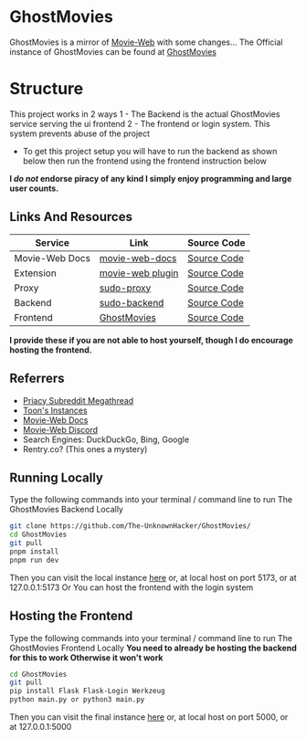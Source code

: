 # GhostMovies
GhostMovies is a mirror of [Movie-Web](https://github.com/movie-web/movie-web) with some changes...
The Official instance of GhostMovies can be found at [GhostMovies](https://movies.ghostai.me)

# Structure

This project works in 2 ways
1 - The Backend is the actual GhostMovies service serving the ui frontend
2 - The frontend or login system. This system prevents abuse of the project
 - To get this project setup you will have to run the backend as shown below then run the frontend using the frontend instruction below

**I *do not* endorse piracy of any kind I simply enjoy programming and large user counts.**


## Links And Resources
| Service        | Link                                               | Source Code                                              |
|----------------|----------------------------------------------------|----------------------------------------------------------|
| Movie-Web Docs | [movie-web-docs](https://movie-web.github.io/docs) | [Source Code](https://github.com/movie-web/docs)         |
| Extension      | [movie-web plugin](https://shorturl.at/iqzES)      | [Source Code](https://github.com/movie-web/extension)    |
| Proxy          | [sudo-proxy](https://sudo-proxy1.GhostMovies.lol)    | [Source Code](https://gitlab.com/GhostMovies/simple-proxy) |
| Backend        | [sudo-backend](https://backend.GhostMovies.lol)      | [Source Code](https://github.com/movie-web/backend)      |
| Frontend       | [GhostMovies](https://sudo-flix.lol)                 | [Source Code](https://github.com/sussy-code/smov)  |

**I provide these if you are not able to host yourself, though I do encourage hosting the frontend.**


## Referrers
- [Priacy Subreddit Megathread](https://www.reddit.com/r/Piracy/s/iymSloEpXn)
- [Toon's Instances](https://erynith.github.io/movie-web-instances)
- [Movie-Web Docs](https://movie-web.github.io/docs/instances)
- [Movie-Web Discord](https://movie-web.github.io/links/discord)
- Search Engines: DuckDuckGo, Bing, Google
- Rentry.co? (This ones a mystery)


## Running Locally
Type the following commands into your terminal / command line to run The GhostMovies Backend Locally
```bash
git clone https://github.com/The-UnknownHacker/GhostMovies/
cd GhostMovies
git pull
pnpm install
pnpm run dev
```
Then you can visit the local instance [here](http://localhost:5173) or, at local host on port 5173, or at 127.0.0.1:5173
Or 
You can host the frontend with the login system

## Hosting the Frontend
Type the following commands into your terminal / command line to run The GhostMovies Frontend Locally
**You need to already be hosting the backend for this to work Otherwise it won't work**
```bash
cd GhostMovies
git pull
pip install Flask Flask-Login Werkzeug
python main.py or python3 main.py
```
Then you can visit the final instance [here](http://localhost:5000) or, at local host on port 5000, or at 127.0.0.1:5000






